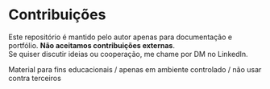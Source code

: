 # Contribuições

Este repositório é mantido pelo autor apenas para documentação e portfólio. **Não aceitamos contribuições externas**.  
Se quiser discutir ideias ou cooperação, me chame por DM no LinkedIn.

Material para fins educacionais / apenas em ambiente controlado / não usar contra terceiros
